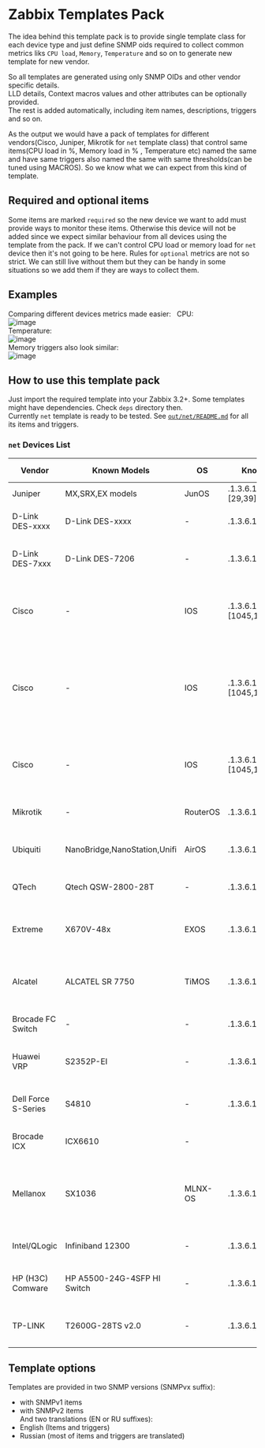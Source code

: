 # Zabbix Templates Pack
The idea behind this template pack is to provide single template class for each device type and just define SNMP oids required to collect common metrics liks `CPU load`, `Memory`, `Temperature` and so on to generate new template for new vendor.  


So all templates are generated using only SNMP OIDs and other vendor specific details.  
LLD details, Context macros values and other attributes can be optionally provided.   
The rest is added automatically, including item names, descriptions, triggers and so on.  

As the output we would have a pack of templates for different vendors(Cisco, Juniper, Mikrotik for `net` template class) that control same items(CPU load in %, Memory load in % , Temperature etc) named the same and have same triggers also named the same with same thresholds(can be tuned using MACROS). So we know what we can expect from this kind of template.  



## Required and optional items  
Some items are marked `required` so the new device we want to add must provide ways to monitor these items. Otherwise this device will not be added since we expect similar behaviour from all devices using the template from the pack. If we can't control CPU load or memory load for `net` device then it's not going to be here.
Rules for `optional` metrics are not so strict. We can still live without them but they can be handy in some situations so we add them if they are ways to collect them.  

## Examples
Comparing different devices metrics made easier:  
CPU:  
![image](https://cloud.githubusercontent.com/assets/14870891/22948032/1ef3a5e0-f30e-11e6-8886-43f38998000d.png)  
Temperature:  
![image](https://cloud.githubusercontent.com/assets/14870891/22948078/4d41a514-f30e-11e6-846e-acb5d782f903.png)  
Memory triggers also look similar:  
![image](https://cloud.githubusercontent.com/assets/14870891/22948146/842493e8-f30e-11e6-927a-79d13ca9ef5b.png)  


## How to use this template pack  
Just import the required template into your Zabbix 3.2+. Some templates might have dependencies. Check `deps` directory then.  
Currently `net` template is ready to be tested.  See [`out/net/README.md`](https://github.com/v-zhuravlev/zbx_template_pack/tree/master/out/net) for all its items and triggers. 

### `net` Devices List  
|Vendor|Known Models|OS|Known SNMP ObjectID|Template name|MIBS used|Reference|  
|----|-----|----|-----|------|---------|----------|    
|Juniper|	MX,SRX,EX models|JunOS|.1.3.6.1.4.1.636.1.1.1.2.[29,39]|Template Juniper|JUNIPER-MIB|-|  
|D-Link DES-xxxx|D-Link DES-xxxx|-|.1.3.6.1.4.1.171.10.113.3.1|Template D-Link DES|DLINK-AGENT-MIB,EQUIPMENT-MIB|-|
|D-Link DES-7xxx|D-Link DES-7206|-|.1.3.6.1.4.1.171.10.97.1.1|Template D-Link DES 7200|ENTITY-MIB,MY-SYSTEM-MIB,MY-PROCESS-MIB,MY-MEMORY-MIB|-|
|Cisco|-|IOS|.1.3.6.1.4.1.9.1.\[1045,1208,896,864\]|Template Cisco IOS Software releases 12.2\_3.5\_ or later|CISCO-PROCESS-MIB,CISCO-MEMORY-POOL-MIB,CISCO-ENVMON-MIB|<http://www.cisco.com/c/en/us/support/docs/ip/simple-network-management-protocol-snmp/15216-contiguous-memory.html> , <http://www.cisco.com/c/en/us/support/docs/ip/simple-network-management-protocol-snmp/15215-collect-cpu-util-snmp.html>|  
|Cisco|-|IOS|.1.3.6.1.4.1.9.1.\[1045,1208,896,864\]|Template Cisco IOS Software releases later to 12.0\_3\_T and prior to 12.2\_3.5\_|CISCO-PROCESS-MIB,CISCO-MEMORY-POOL-MIB,CISCO-ENVMON-MIB|<http://www.cisco.com/c/en/us/support/docs/ip/simple-network-management-protocol-snmp/15216-contiguous-memory.html>, <http://www.cisco.com/c/en/us/support/docs/ip/simple-network-management-protocol-snmp/15215-collect-cpu-util-snmp.html>|  
|Cisco|-|IOS|.1.3.6.1.4.1.9.1.\[1045,1208,896,864\]|Template Cisco IOS Software releases prior to 12.0\_3\_T|OLD-CISCO-CPU-MIB,CISCO-MEMORY-POOL-MIB|<http://www.cisco.com/c/en/us/support/docs/ip/simple-network-management-protocol-snmp/15216-contiguous-memory.html>, <http://www.cisco.com/c/en/us/support/docs/ip/simple-network-management-protocol-snmp/15215-collect-cpu-util-snmp.html>|  
|Mikrotik|-|RouterOS|.1.3.6.1.4.1.14988.1|Template Mikrotik|MIKROTIK-MIB,HOST-RESOURCES-MIB|-|  
|Ubiquiti|NanoBridge,NanoStation,Unifi|AirOS|.1.3.6.1.4.1.10002.1|Template Ubiquiti AirOS|FROGFOOT-RESOURCES-MIB,IEEE802dot11-MIB|-|  
|QTech|Qtech QSW-2800-28T|-|.1.3.6.1.4.1.27514.1.1.1.49|Template QTech QSW|QTECH-MIB,ENTITY-MIB|-|  
|Extreme|	X670V-48x|EXOS|.1.3.6.1.4.1.1916.2.168|Template Extreme EXOS|	EXTREME-SYSTEM-MIB,EXTREME-SOFTWARE-MONITOR-MIB|-|  
|Alcatel|ALCATEL SR 7750|TiMOS|.1.3.6.1.4.1.6527.1.3.4|Template Alcatel Timetra TiMOS|EXTREME-SYSTEM-MIB,EXTREME-SOFTWARE-MONITOR-MIB|https://share.zabbix.com/network_devices/extreme/template-extreme-x450a|  
|Brocade FC Switch|-|-|.1.3.6.1.4.1.1588.2.1.1.[1,71]|Template Brocade FC|SW-MIB,ENTITY-MIB|-|  
|Huawei VRP|	S2352P-EI|-|.1.3.6.1.4.1.2011.2.23.94|Template Huawei VRP|ENTITY-MIB,HUAWEI-ENTITY-EXTENT-MIB|-|  
|Dell Force S-Series|	S4810|-|.1.3.6.1.4.1.6027.1.3.14|Template Dell Force S-Series|F10-S-SERIES-CHASSIS-MIB|https://www.force10networks.com/csportal20/KnowledgeBase/Documentation.aspx|    
|Brocade ICX|ICX6610|-||Template Brocade ICX|FOUNDRY-SN-AGENT-MIB|http://www.brocade.com/en/products-services/switches/campus-network-switches/icx-6610-switch.html|  
|Mellanox|SX1036|MLNX-OS|.1.3.6.1.4.1.33049.1.1.1.1036|Template Mellanox |HOST-RESOURCES-MIB,ENTITY-MIB,ENTITY-SENSOR-MIB,MELLANOX-MIB|http://www.mellanox.com/page/ethernet_switch_overview,https://community.mellanox.com/docs/DOC-2383,https://www.ibm.com/developerworks/community/wikis/home?lang=en#!/wiki/Welcome%20to%20High%20Performance%20Computing%20(HPC)%20Central/page/Mellanox%20InfiniBand%20Management%20and%20Monitoring%20Best%20Practices|
|Intel/QLogic|Infiniband 12300|-|.1.3.6.1.4.1.10222.7.1.2|Template QLogic Infiniband |ICS-CHASSIS-MIB|https://www.intel.com/content/www/us/en/high-performance-computing-fabrics/true-scale-12000-switch-family.html,https://www.ietf.org/proceedings/53/I-D/draft-ietf-ipoib-ibif-mib-01.txt|
|HP (H3C) Comware|HP A5500-24G-4SFP HI Switch|-|.1.3.6.1.4.1.25506.11.1.101|Template HP Comware HH3C |HH3C-ENTITY-EXT-MIB,ENTITY-MIB|http://certifiedgeek.weebly.com/blog/hp-comware-snmp-mib-for-cpu-memory-and-temperature|
|TP-LINK|T2600G-28TS v2.0|-|.1.3.6.1.4.1.11863.5.33|Template TP-LINK|TPLINK-SYSMONITOR-MIB,TPLINK-SYSINFO-MIB|http://www.tp-linkru.com/download/T2600G-28TS.html#MIBs_Files|

## Template options  
Templates are provided in two SNMP versions (SNMPvx suffix):  
- with SNMPv1 items  
- with SNMPv2 items  
And two translations (EN or RU suffixes):  
- English (Items and triggers)  
- Russian (most of items and triggers are translated)  
